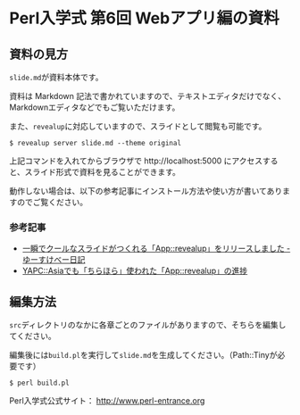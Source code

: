 # Perl入学式 第6回 Webアプリ編の資料

## 資料の見方

`slide.md`が資料本体です。

資料は Markdown 記法で書かれていますので、テキストエディタだけでなく、Markdownエディタなどでもご覧いただけます。

また、`revealup`に対応していますので、スライドとして閲覧も可能です。

    $ revealup server slide.md --theme original

上記コマンドを入れてからブラウザで http://localhost:5000 にアクセスすると、スライド形式で資料を見ることができます。

動作しない場合は、以下の参考記事にインストール方法や使い方が書いてありますのでご覧ください。

### 参考記事
- [一瞬でクールなスライドがつくれる「App::revealup」をリリースしました - ゆーすけべー日記](http://yusuke.be/post/88914879289)
- [YAPC::Asiaでも「ちらほら」使われた「App::revealup」の進捗](http://yusuke.be/post/96568593109)

## 編集方法

`src`ディレクトリのなかに各章ごとのファイルがありますので、そちらを編集してください。

編集後には`build.pl`を実行して`slide.md`を生成してください。（Path::Tinyが必要です）

    $ perl build.pl

Perl入学式公式サイト： <http://www.perl-entrance.org>

